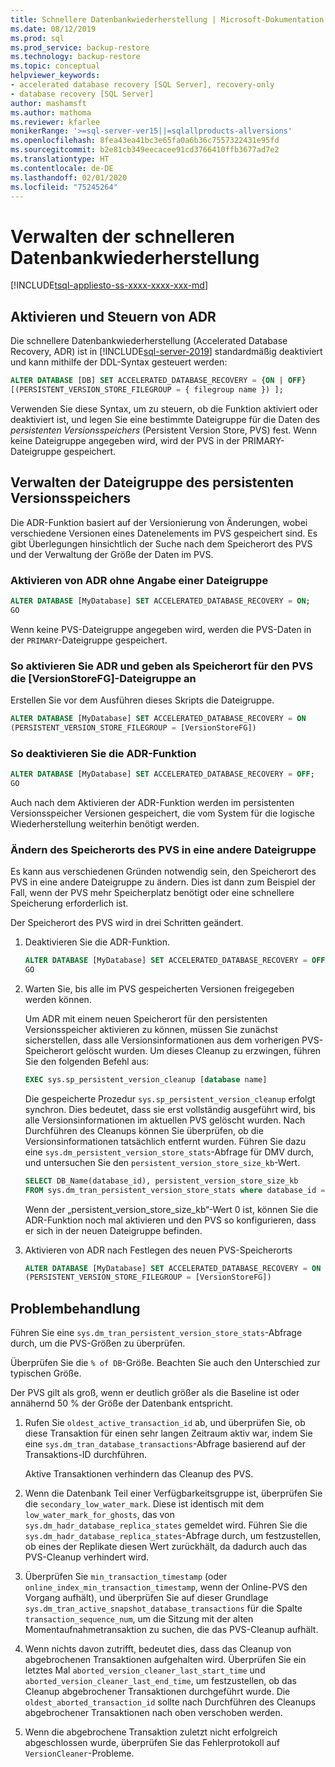```yaml
---
title: Schnellere Datenbankwiederherstellung | Microsoft-Dokumentation
ms.date: 08/12/2019
ms.prod: sql
ms.prod_service: backup-restore
ms.technology: backup-restore
ms.topic: conceptual
helpviewer_keywords:
- accelerated database recovery [SQL Server], recovery-only
- database recovery [SQL Server]
author: mashamsft
ms.author: mathoma
ms.reviewer: kfarlee
monikerRange: '>=sql-server-ver15||=sqlallproducts-allversions'
ms.openlocfilehash: 8fea43ea41bc3e65fa0a6b36c7557322431e95fd
ms.sourcegitcommit: b2e81cb349eecacee91cd3766410ffb3677ad7e2
ms.translationtype: HT
ms.contentlocale: de-DE
ms.lasthandoff: 02/01/2020
ms.locfileid: "75245264"
---
```

# <a name="manage-accelerated-database-recovery"></a>Verwalten der schnelleren Datenbankwiederherstellung

[!INCLUDE[tsql-appliesto-ss-xxxx-xxxx-xxx-md](../includes/tsql-appliesto-ss-xxxx-xxxx-xxx-md.md)]

## <a name="enabling-and-controlling-adr"></a>Aktivieren und Steuern von ADR

Die schnellere Datenbankwiederherstellung (Accelerated Database Recovery, ADR) ist in [!INCLUDE[sql-server-2019](../includes/sssqlv15-md.md)] standardmäßig deaktiviert und kann mithilfe der DDL-Syntax gesteuert werden:
```sql
ALTER DATABASE [DB] SET ACCELERATED_DATABASE_RECOVERY = {ON | OFF}
[(PERSISTENT_VERSION_STORE_FILEGROUP = { filegroup name }) ];

```

Verwenden Sie diese Syntax, um zu steuern, ob die Funktion aktiviert oder deaktiviert ist, und legen Sie eine bestimmte Dateigruppe für die Daten des *persistenten Versionsspeichers* (Persistent Version Store, PVS) fest. Wenn keine Dateigruppe angegeben wird, wird der PVS in der PRIMARY-Dateigruppe gespeichert.

## <a name="managing-the-persistent-version-store-filegroup"></a>Verwalten der Dateigruppe des persistenten Versionsspeichers
Die ADR-Funktion basiert auf der Versionierung von Änderungen, wobei verschiedene Versionen eines Datenelements im PVS gespeichert sind.
Es gibt Überlegungen hinsichtlich der Suche nach dem Speicherort des PVS und der Verwaltung der Größe der Daten im PVS.

### <a name="to-enable-adr-without-specifying-a-filegroup"></a>Aktivieren von ADR ohne Angabe einer Dateigruppe

```sql
ALTER DATABASE [MyDatabase] SET ACCELERATED_DATABASE_RECOVERY = ON;
GO
```

Wenn keine PVS-Dateigruppe angegeben wird, werden die PVS-Daten in der `PRIMARY`-Dateigruppe gespeichert.

### <a name="to-enable-adr-and-specify-that-the-pvs-should-be-stored-in-the-versionstorefg-filegroup"></a>So aktivieren Sie ADR und geben als Speicherort für den PVS die [VersionStoreFG]-Dateigruppe an

Erstellen Sie vor dem Ausführen dieses Skripts die Dateigruppe.

```sql
ALTER DATABASE [MyDatabase] SET ACCELERATED_DATABASE_RECOVERY = ON
(PERSISTENT_VERSION_STORE_FILEGROUP = [VersionStoreFG])
```

### <a name="to-disable-the-adr-feature"></a>So deaktivieren Sie die ADR-Funktion

```sql
ALTER DATABASE [MyDatabase] SET ACCELERATED_DATABASE_RECOVERY = OFF;
GO
```

Auch nach dem Aktivieren der ADR-Funktion werden im persistenten Versionsspeicher Versionen gespeichert, die vom System für die logische Wiederherstellung weiterhin benötigt werden.

### <a name="change-the-location-of-the-pvs-to-a-different-filegroup"></a>Ändern des Speicherorts des PVS in eine andere Dateigruppe

Es kann aus verschiedenen Gründen notwendig sein, den Speicherort des PVS in eine andere Dateigruppe zu ändern. Dies ist dann zum Beispiel der Fall, wenn der PVS mehr Speicherplatz benötigt oder eine schnellere Speicherung erforderlich ist.

Der Speicherort des PVS wird in drei Schritten geändert.

1. Deaktivieren Sie die ADR-Funktion.

   ```sql
   ALTER DATABASE [MyDatabase] SET ACCELERATED_DATABASE_RECOVERY = OFF;
   GO
   ```

2. Warten Sie, bis alle im PVS gespeicherten Versionen freigegeben werden können.

   Um ADR mit einem neuen Speicherort für den persistenten Versionsspeicher aktivieren zu können, müssen Sie zunächst sicherstellen, dass alle Versionsinformationen aus dem vorherigen PVS-Speicherort gelöscht wurden. Um dieses Cleanup zu erzwingen, führen Sie den folgenden Befehl aus:

   ```sql
   EXEC sys.sp_persistent_version_cleanup [database name]
   ```

   Die gespeicherte Prozedur `sys.sp_persistent_version_cleanup` erfolgt synchron. Dies bedeutet, dass sie erst vollständig ausgeführt wird, bis alle Versionsinformationen im aktuellen PVS gelöscht wurden.  Nach Durchführen des Cleanups können Sie überprüfen, ob die Versionsinformationen tatsächlich entfernt wurden. Führen Sie dazu eine `sys.dm_persistent_version_store_stats`-Abfrage für DMV durch, und untersuchen Sie den `persistent_version_store_size_kb`-Wert.

   ```sql
   SELECT DB_Name(database_id), persistent_version_store_size_kb 
   FROM sys.dm_tran_persistent_version_store_stats where database_id = [MyDatabaseID]
   ```

   Wenn der „persistent_version_store_size_kb“-Wert 0 ist, können Sie die ADR-Funktion noch mal aktivieren und den PVS so konfigurieren, dass er sich in der neuen Dateigruppe befinden.

1. Aktivieren von ADR nach Festlegen des neuen PVS-Speicherorts

   ```sql
   ALTER DATABASE [MyDatabase] SET ACCELERATED_DATABASE_RECOVERY = ON
   (PERSISTENT_VERSION_STORE_FILEGROUP = [VersionStoreFG])
   ```

## <a name="troubleshooting"></a>Problembehandlung

Führen Sie eine `sys.dm_tran_persistent_version_store_stats`-Abfrage durch, um die PVS-Größen zu überprüfen.

Überprüfen Sie die `% of DB`-Größe. Beachten Sie auch den Unterschied zur typischen Größe.

Der PVS gilt als groß, wenn er deutlich größer als die Baseline ist oder annähernd 50 % der Größe der Datenbank entspricht. 

1. Rufen Sie `oldest_active_transaction_id` ab, und überprüfen Sie, ob diese Transaktion für einen sehr langen Zeitraum aktiv war, indem Sie eine `sys.dm_tran_database_transactions`-Abfrage basierend auf der Transaktions-ID durchführen.

   Aktive Transaktionen verhindern das Cleanup des PVS.

1. Wenn die Datenbank Teil einer Verfügbarkeitsgruppe ist, überprüfen Sie die `secondary_low_water_mark`. Diese ist identisch mit dem `low_water_mark_for_ghosts`, das von `sys.dm_hadr_database_replica_states` gemeldet wird. Führen Sie die `sys.dm_hadr_database_replica_states`-Abfrage durch, um festzustellen, ob eines der Replikate diesen Wert zurückhält, da dadurch auch das PVS-Cleanup verhindert wird.
1. Überprüfen Sie `min_transaction_timestamp` (oder `online_index_min_transaction_timestamp`, wenn der Online-PVS den Vorgang aufhält), und überprüfen Sie auf dieser Grundlage `sys.dm_tran_active_snapshot_database_transactions` für die Spalte `transaction_sequence_num`, um die Sitzung mit der alten Momentaufnahmetransaktion zu suchen, die das PVS-Cleanup aufhält.
1. Wenn nichts davon zutrifft, bedeutet dies, dass das Cleanup von abgebrochenen Transaktionen aufgehalten wird. Überprüfen Sie ein letztes Mal `aborted_version_cleaner_last_start_time` und `aborted_version_cleaner_last_end_time`, um festzustellen, ob das Cleanup abgebrochener Transaktionen durchgeführt wurde. Die `oldest_aborted_transaction_id` sollte nach Durchführen des Cleanups abgebrochener Transaktionen nach oben verschoben werden.
1. Wenn die abgebrochene Transaktion zuletzt nicht erfolgreich abgeschlossen wurde, überprüfen Sie das Fehlerprotokoll auf `VersionCleaner`-Probleme.
